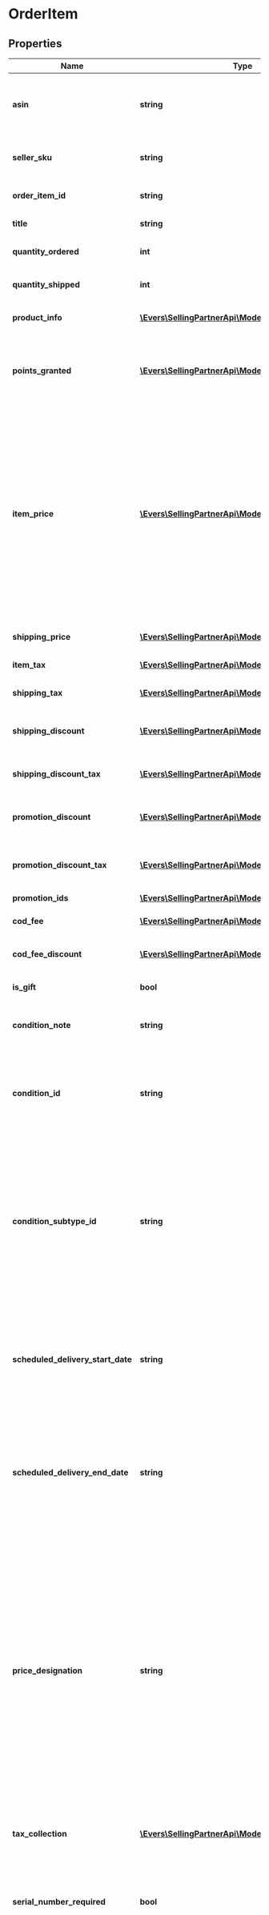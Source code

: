 # OrderItem

## Properties
Name | Type | Description | Notes
------------ | ------------- | ------------- | -------------
**asin** | **string** | The Amazon Standard Identification Number (ASIN) of the item. | 
**seller_sku** | **string** | The seller stock keeping unit (SKU) of the item. | [optional] 
**order_item_id** | **string** | An Amazon-defined order item identifier. | 
**title** | **string** | The name of the item. | [optional] 
**quantity_ordered** | **int** | The number of items in the order. | 
**quantity_shipped** | **int** | The number of items shipped. | [optional] 
**product_info** | [**\Evers\SellingPartnerApi\Model\ProductInfoDetail**](ProductInfoDetail.md) | Product information for the item. | [optional] 
**points_granted** | [**\Evers\SellingPartnerApi\Model\PointsGrantedDetail**](PointsGrantedDetail.md) | The number and value of Amazon Points granted with the purchase of an item. | [optional] 
**item_price** | [**\Evers\SellingPartnerApi\Model\Money**](Money.md) | The selling price of the order item. Note that an order item is an item and a quantity. This means that the value of ItemPrice is equal to the selling price of the item multiplied by the quantity ordered. Note that ItemPrice excludes ShippingPrice and GiftWrapPrice. | [optional] 
**shipping_price** | [**\Evers\SellingPartnerApi\Model\Money**](Money.md) | The shipping price of the item. | [optional] 
**item_tax** | [**\Evers\SellingPartnerApi\Model\Money**](Money.md) | The tax on the item price. | [optional] 
**shipping_tax** | [**\Evers\SellingPartnerApi\Model\Money**](Money.md) | The tax on the shipping price. | [optional] 
**shipping_discount** | [**\Evers\SellingPartnerApi\Model\Money**](Money.md) | The discount on the shipping price. | [optional] 
**shipping_discount_tax** | [**\Evers\SellingPartnerApi\Model\Money**](Money.md) | The tax on the discount on the shipping price. | [optional] 
**promotion_discount** | [**\Evers\SellingPartnerApi\Model\Money**](Money.md) | The total of all promotional discounts in the offer. | [optional] 
**promotion_discount_tax** | [**\Evers\SellingPartnerApi\Model\Money**](Money.md) | The tax on the total of all promotional discounts in the offer. | [optional] 
**promotion_ids** | [**\Evers\SellingPartnerApi\Model\PromotionIdList**](PromotionIdList.md) |  | [optional] 
**cod_fee** | [**\Evers\SellingPartnerApi\Model\Money**](Money.md) | The fee charged for COD service. | [optional] 
**cod_fee_discount** | [**\Evers\SellingPartnerApi\Model\Money**](Money.md) | The discount on the COD fee. | [optional] 
**is_gift** | **bool** | When true, the item is a gift. | [optional] 
**condition_note** | **string** | The condition of the item as described by the seller. | [optional] 
**condition_id** | **string** | The condition of the item.  Possible values: New, Used, Collectible, Refurbished, Preorder, Club. | [optional] 
**condition_subtype_id** | **string** | The subcondition of the item.  Possible values: New, Mint, Very Good, Good, Acceptable, Poor, Club, OEM, Warranty, Refurbished Warranty, Refurbished, Open Box, Any, Other. | [optional] 
**scheduled_delivery_start_date** | **string** | The start date of the scheduled delivery window in the time zone of the order destination. In ISO 8601 date time format. | [optional] 
**scheduled_delivery_end_date** | **string** | The end date of the scheduled delivery window in the time zone of the order destination. In ISO 8601 date time format. | [optional] 
**price_designation** | **string** | Indicates that the selling price is a special price that is available only for Amazon Business orders. For more information about the Amazon Business Seller Program, see the [Amazon Business website](https://www.amazon.com/b2b/info/amazon-business).   Possible values: BusinessPrice - A special price that is available only for Amazon Business orders. | [optional] 
**tax_collection** | [**\Evers\SellingPartnerApi\Model\TaxCollection**](TaxCollection.md) | Information about withheld taxes. | [optional] 
**serial_number_required** | **bool** | When true, the product type for this item has a serial number.  Returned only for Amazon Easy Ship orders. | [optional] 
**is_transparency** | **bool** | When true, transparency codes are required. | [optional] 
**ioss_number** | **string** | The IOSS number of the seller. Sellers selling in the EU will be assigned a unique IOSS number that must be listed on all packages sent to the EU. | [optional] 
**deemed_reseller_category** | **string** | The category of deemed reseller. This applies to selling partners that are not based in the EU and is used to help them meet the VAT Deemed Reseller tax laws in the EU and UK. | [optional] 

[[Back to Model list]](../README.md#documentation-for-models) [[Back to API list]](../README.md#documentation-for-api-endpoints) [[Back to README]](../README.md)


